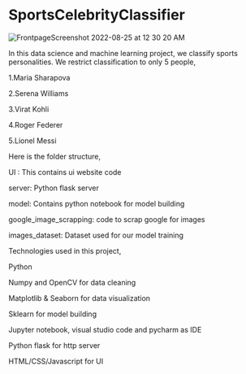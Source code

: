 # SportsCelebrityClassifier
![FrontpageScreenshot 2022-08-25 at 12 30 20 AM](https://user-images.githubusercontent.com/96571687/186502210-fff1dea2-864a-4de0-ae4e-892234752c47.png)






In this data science and machine learning project, we classify sports personalities. We restrict classification to only 5 people,



1.Maria Sharapova

2.Serena Williams

3.Virat Kohli

4.Roger Federer

5.Lionel Messi
















Here is the folder structure,





UI : This contains ui website code

server: Python flask server

model: Contains python notebook for model building

google_image_scrapping: code to scrap google for images

images_dataset: Dataset used for our model training


















Technologies used in this project,




Python

Numpy and OpenCV for data cleaning

Matplotlib & Seaborn for data visualization

Sklearn for model building

Jupyter notebook, visual studio code and pycharm as IDE

Python flask for http server

HTML/CSS/Javascript for UI
